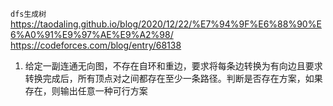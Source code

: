 `dfs生成树`
https://taodaling.github.io/blog/2020/12/22/%E7%94%9F%E6%88%90%E6%A0%91%E9%97%AE%E9%A2%98/
https://codeforces.com/blog/entry/68138

1. 给定一副连通无向图，不存在自环和重边，要求将每条边转换为有向边且要求转换完成后，所有顶点对之间都存在至少一条路径。判断是否存在方案，如果存在，则输出任意一种可行方案

